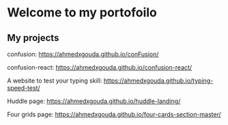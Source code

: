 # Welcome to my portofoilo

## My projects

confusion: <https://ahmedxgouda.github.io/conFusion/>

confusion-react: <https://ahmedxgouda.github.io/confusion-react/>

A website to test your typing skill: <https://ahmedxgouda.github.io/typing-speed-test/> 

Huddle page: <https://ahmedxgouda.github.io/huddle-landing/>

Four grids page: <https://ahmedxgouda.github.io/four-cards-section-master/>
